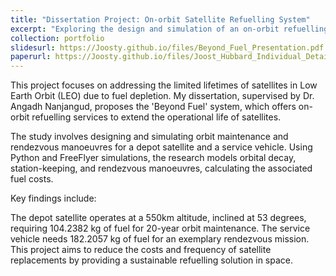```yaml
---
title: "Dissertation Project: On-orbit Satellite Refuelling System"
excerpt: "Exploring the design and simulation of an on-orbit refuelling system to extend satellite lifetimes in Low Earth Orbit (LEO).<br/><img src='/images/depot_decay.PNG'>"
collection: portfolio
slidesurl: https://Joosty.github.io/files/Beyond_Fuel_Presentation.pdf
paperurl: https://Joosty.github.io/files/Joost_Hubbard_Individual_Detailed_Design_Report.pdf
---
```


This project focuses on addressing the limited lifetimes of satellites in Low Earth Orbit (LEO) due to fuel depletion. My dissertation, supervised by Dr. Angadh Nanjangud, proposes the 'Beyond Fuel' system, which offers on-orbit refuelling services to extend the operational life of satellites.

The study involves designing and simulating orbit maintenance and rendezvous manoeuvres for a depot satellite and a service vehicle. Using Python and FreeFlyer simulations, the research models orbital decay, station-keeping, and rendezvous manoeuvres, calculating the associated fuel costs.

Key findings include:

The depot satellite operates at a 550km altitude, inclined at 53 degrees, requiring 104.2382 kg of fuel for 20-year orbit maintenance.
The service vehicle needs 182.2057 kg of fuel for an exemplary rendezvous mission.
This project aims to reduce the costs and frequency of satellite replacements by providing a sustainable refuelling solution in space.
